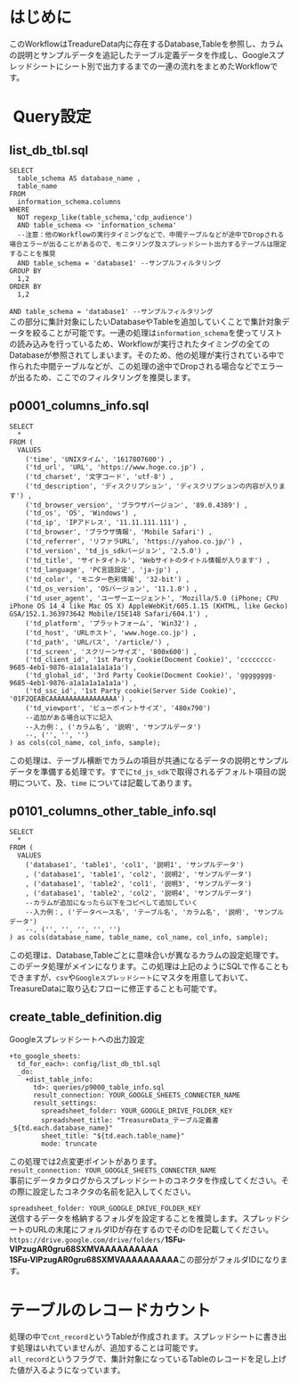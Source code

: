 # はじめに  
このWorkflowはTreadureData内に存在するDatabase,Tableを参照し、カラムの説明とサンプルデータを追記したテーブル定義データを作成し、Googleスプレッドシートにシート別で出力するまでの一連の流れをまとめたWorkflowです。
  
#  Query設定  
## list_db_tbl.sql  
```
SELECT 
  table_schema AS database_name ,
  table_name 
FROM
  information_schema.columns
WHERE
  NOT regexp_like(table_schema,'cdp_audience')
  AND table_schema <> 'information_schema'
  --注意：他のWorkflowの実行タイミングなどで、中間テーブルなどが途中でDropされる場合エラーが出ることがあるので、モニタリング及スプレッドシート出力するテーブルは限定することを推奨
  AND table_schema = 'database1' --サンプルフィルタリング
GROUP BY
  1,2
ORDER BY
  1,2
```
  
`AND table_schema = 'database1' --サンプルフィルタリング`  
この部分に集計対象にしたいDatabaseやTableを追加していくことで集計対象データを絞ることが可能です。一連の処理は`information_schema`を使ってリストの読み込みを行っているため、Workflowが実行されたタイミングの全てのDatabaseが参照されてしまいます。そのため、他の処理が実行されている中で作られた中間テーブルなどが、この処理の途中でDropされる場合などでエラーが出るため、ここでのフィルタリングを推奨します。  

## p0001_columns_info.sql  
```
SELECT 
  * 
FROM (
  VALUES 
    ('time', 'UNIXタイム', '1617807600') , 
    ('td_url', 'URL', 'https://www.hoge.co.jp') , 
    ('td_charset', '文字コード', 'utf-8') ,
    ('td_description', 'ディスクリプション', 'ディスクリプションの内容が入ります') ,
    ('td_browser_version', 'ブラウザバージョン', '89.0.4389') ,
    ('td_os', 'OS', 'Windows') ,
    ('td_ip', 'IPアドレス', '11.11.111.111') ,
    ('td_browser', 'ブラウザ情報', 'Mobile Safari') ,
    ('td_referrer', 'リファラURL', 'https://yahoo.co.jp/') ,
    ('td_version', 'td_js_sdkバージョン', '2.5.0') ,
    ('td_title', 'サイトタイトル', 'Webサイトのタイトル情報が入ります') ,
    ('td_language', 'PC言語設定', 'ja-jp') ,
    ('td_color', 'モニター色彩情報', '32-bit') ,
    ('td_os_version', 'OSバージョン', '11.1.0') ,
    ('td_user_agent', 'ユーザーエージェント', 'Mozilla/5.0 (iPhone; CPU iPhone OS 14_4 like Mac OS X) AppleWebKit/605.1.15 (KHTML, like Gecko) GSA/152.1.363973642 Mobile/15E148 Safari/604.1') ,
    ('td_platform', 'プラットフォーム', 'Win32') ,
    ('td_host', 'URLホスト', 'www.hoge.co.jp') ,
    ('td_path', 'URLパス', '/article/') ,
    ('td_screen', 'スクリーンサイズ', '800x600') ,
    ('td_client_id', '1st Party Cookie(Docment Cookie)', 'cccccccc-9685-4eb1-9876-a1a1a1a1a1a1a') ,
    ('td_global_id', '3rd Party Cookie(Docment Cookie)', 'gggggggg-9685-4eb1-9876-a1a1a1a1a1a1a') ,
    ('td_ssc_id', '1st Party cookie(Server Side Cookie)', '01F2QEABCAAAAAAAAAAAAAAAAA') ,
    ('td_viewport', 'ビューポイントサイズ', '480x790') 
    --追加がある場合以下に記入
    --入力例：, ('カラム名', '説明', 'サンプルデータ') 
    --, ('', '', '') 
) as cols(col_name, col_info, sample);
```
  
この処理は、テーブル横断でカラムの項目が共通になるデータの説明とサンプルデータを準備する処理です。すでに`td_js_sdk`で取得されるデフォルト項目の説明について、及、`time` については記載してあります。  

## p0101_columns_other_table_info.sql  
```
SELECT 
  * 
FROM (
  VALUES 
    ('database1', 'table1', 'col1', '説明1', 'サンプルデータ') 
    , ('database1', 'table1', 'col2', '説明2', 'サンプルデータ') 
    , ('database1', 'table2', 'col1', '説明3', 'サンプルデータ') 
    , ('database1', 'table2', 'col2', '説明4', 'サンプルデータ') 
    --カラムが追加になったら以下をコピペして追加していく
    --入力例：, ('データベース名', 'テーブル名', 'カラム名', '説明', 'サンプルデータ') 
    --, ('', '', '', '', '') 
) as cols(database_name, table_name, col_name, col_info, sample);
```
  
この処理は、Database,Tableごとに意味合いが異なるカラムの設定処理です。このデータ処理がメインになります。この処理は上記のようにSQLで作ることもできますが、`csv`や`Googleスプレッドシート`にマスタを用意しておいて、TreasureDataに取り込むフローに修正することも可能です。
  
## create_table_definition.dig  
Googleスプレッドシートへの出力設定  
```
+to_google_sheets:
  td_for_each>: config/list_db_tbl.sql
  _do:
    +dist_table_info:
      td>: queries/p9000_table_info.sql
      result_connection: YOUR_GOOGLE_SHEETS_CONNECTER_NAME
      result_settings:
        spreadsheet_folder: YOUR_GOOGLE_DRIVE_FOLDER_KEY
        spreadsheet_title: "TreasureData_テーブル定義書_${td.each.database_name}"
        sheet_title: "${td.each.table_name}"
        mode: truncate
```
この処理では2点変更ポイントがあります。  
`result_connection: YOUR_GOOGLE_SHEETS_CONNECTER_NAME`  
事前にデータカタログからスプレッドシートのコネクタを作成してください。その際に設定したコネクタの名前を記入してください。  
  
`spreadsheet_folder: YOUR_GOOGLE_DRIVE_FOLDER_KEY`  
送信するデータを格納するフォルダを設定することを推奨します。スプレッドシートのURLの末尾にフォルダIDが存在するのでそのIDを記載してください。  
`https://drive.google.com/drive/folders/`**1SFu-VlPzugAR0gru68SXMVAAAAAAAAAA**  
**1SFu-VlPzugAR0gru68SXMVAAAAAAAAAA**この部分がフォルダIDになります。  

# テーブルのレコードカウント  
処理の中で`cnt_record`というTableが作成されます。スプレッドシートに書き出す処理はいれていませんが、追加することは可能です。  
`all_record`というフラグで、集計対象になっているTableのレコードを足し上げた値が入るようになっています。
